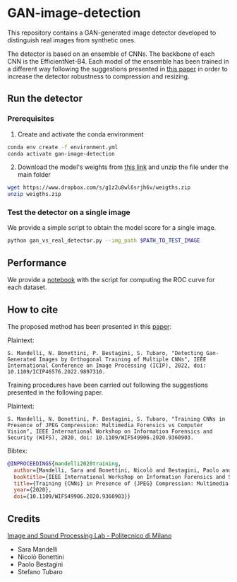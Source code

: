 # GAN-image-detection
This repository contains a GAN-generated image detector developed to distinguish real images from synthetic ones.

The detector is based on an ensemble of CNNs.
The backbone of each CNN is the EfficientNet-B4.
Each model of the ensemble has been trained in a different way following the suggestions presented in [this paper](https://ieeexplore.ieee.org/abstract/document/9360903) in order to increase the detector robustness to compression and resizing.

## Run the detector

### Prerequisites
1. Create and activate the conda environment
```bash
conda env create -f environment.yml
conda activate gan-image-detection
```
2. Download the model's weights from [this link](https://www.dropbox.com/s/g1z2u8wl6srjh6v/weigths.zip) and unzip the file under the main folder
```bash
wget https://www.dropbox.com/s/g1z2u8wl6srjh6v/weigths.zip
unzip weigths.zip
```

### Test the detector on a single image
We provide a simple script to obtain the model score for a single image.
```bash
python gan_vs_real_detector.py --img_path $PATH_TO_TEST_IMAGE
```

## Performance
We provide a [notebook](https://github.com/polimi-ispl/GAN-image-detection/blob/main/roc_curves.ipynb) with the script for computing the ROC curve for each dataset.

## How to cite

The proposed method has been presented in this [paper](https://arxiv.org/pdf/2203.02246.pdf):

Plaintext:
```
S. Mandelli, N. Bonettini, P. Bestagini, S. Tubaro, "Detecting Gan-Generated Images by Orthogonal Training of Multiple CNNs", IEEE International Conference on Image Processing (ICIP), 2022, doi: 10.1109/ICIP46576.2022.9897310.
```
Training procedures have been carried out following the suggestions presented in the following paper.

Plaintext:
```
S. Mandelli, N. Bonettini, P. Bestagini, S. Tubaro, "Training CNNs in Presence of JPEG Compression: Multimedia Forensics vs Computer Vision", IEEE International Workshop on Information Forensics and Security (WIFS), 2020, doi: 10.1109/WIFS49906.2020.9360903.
```

Bibtex:
```bibtex
@INPROCEEDINGS{mandelli2020training,
  author={Mandelli, Sara and Bonettini, Nicolò and Bestagini, Paolo and Tubaro, Stefano},
  booktitle={IEEE International Workshop on Information Forensics and Security (WIFS)}, 
  title={Training {CNNs} in Presence of {JPEG} Compression: Multimedia Forensics vs Computer Vision}, 
  year={2020},
  doi={10.1109/WIFS49906.2020.9360903}}
```

## Credits
[Image and Sound Processing Lab - Politecnico di Milano](http://ispl.deib.polimi.it/)
- Sara Mandelli
- Nicolò Bonettini
- Paolo Bestagini
- Stefano Tubaro
